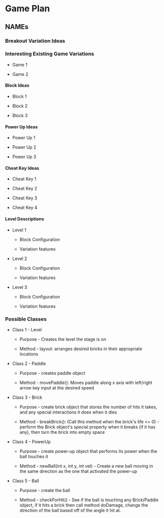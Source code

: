 # Game Plan
## NAMEs


### Breakout Variation Ideas

### Interesting Existing Game Variations

 * Game 1

 * Game 2


#### Block Ideas

 * Block 1

 * Block 2

 * Block 3


#### Power Up Ideas

 * Power Up 1

 * Power Up 2

 * Power Up 3


#### Cheat Key Ideas

 * Cheat Key 1

 * Cheat Key 2

 * Cheat Key 3

 * Cheat Key 4


#### Level Descriptions

 * Level 1
   * Block Configuration

   * Variation features

 * Level 2
   * Block Configuration

   * Variation features

 * Level 3
   * Block Configuration

   * Variation features


### Possible Classes

 * Class 1 - Level
   * Purpose - Creates the level the stage is on

   * Method - layout: arranges desired bricks in their appropriate locations

 * Class 2 - Paddle
   * Purpose - creates paddle object

   * Method - movePaddle(): Moves paddle along x axis with left/right arrow key input at the
   desired speed

 * Class 3 - Brick
   * Purpose - create brick object that stores the number of hits it takes, and any
   special interactions it does when it dies

   * Method - breakBrick(): (Call this method when the brick's life <= 0) - perform the Brick
   object's special property when it breaks (if it has any), then turn the brick into 
   empty space

 * Class 4 - PowerUp
   * Purpose - create power-up object that performs its power when the ball touches it 

   * Method - newBall(int x, int y, int vel) - Create a new ball moving in the same direction as the one that
   activated the power-up

 * Class 5 - Ball
   * Purpose - create the ball

   * Method - checkForHit() - See if the ball is touching any Brick/Paddle object, if it
   hits a brick then call method doDamage, change the direction of the ball based off of
   the angle it hit at. 

